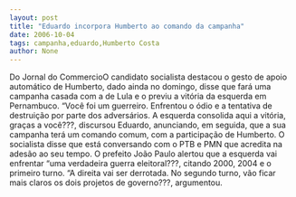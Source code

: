 ```yaml
---
layout: post
title: "Eduardo incorpora Humberto ao comando da campanha"
date: 2006-10-04
tags: campanha,eduardo,Humberto Costa
author: None
---
```

Do Jornal do CommercioO candidato socialista destacou o gesto de apoio automático de Humberto, dado ainda no domingo, disse que fará uma campanha casada com a de Lula e o previu a vitória da esquerda em Pernambuco. “Você foi um guerreiro. Enfrentou o ódio e a tentativa de destruição por parte dos adversários. A esquerda consolida aqui a vitória, graças a você???, discursou Eduardo, anunciando, em seguida, que a sua campanha terá um comando comum, com a participação de Humberto. O socialista disse que está conversando com o PTB e PMN que acredita na adesão ao seu tempo. O prefeito João Paulo alertou que a esquerda vai enfrentar “uma verdadeira guerra eleitoral???, citando 2000, 2004 e o primeiro turno. “A direita vai ser derrotada. No segundo turno, vão ficar mais claros os dois projetos de governo???, argumentou.  